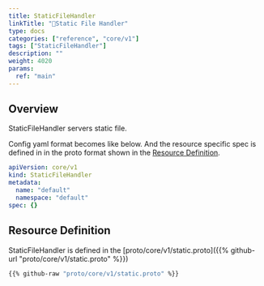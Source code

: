 ```yaml
---
title: StaticFileHandler
linkTitle: "🤚Static File Handler"
type: docs
categories: ["reference", "core/v1"]
tags: ["StaticFileHandler"]
description: ""
weight: 4020
params:
  ref: "main"
---
```


## Overview

StaticFileHandler servers static file.

Config yaml format becomes like below.
And the resource specific spec is defined in in the proto format shown in the [Resource Definition](#resource-definition).

```yaml
apiVersion: core/v1
kind: StaticFileHandler
metadata:
  name: "default"
  namespace: "default"
spec: {}
```

## Resource Definition

StaticFileHandler is defined in the [proto/core/v1/static.proto]({{% github-url "proto/core/v1/static.proto" %}})

```proto {linenos=inline}
{{% github-raw "proto/core/v1/static.proto" %}}
```
